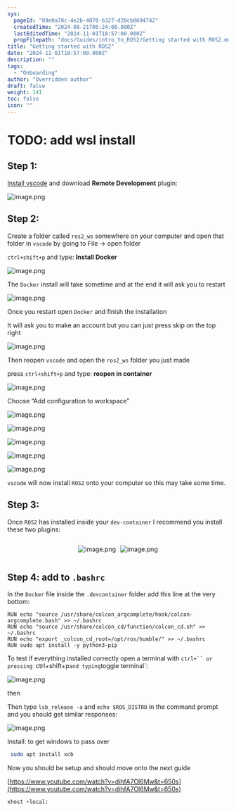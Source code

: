 ```yaml
---
sys:
  pageId: "89e0a78c-4e2b-4070-b327-d28cb0694742"
  createdTime: "2024-08-21T00:24:00.000Z"
  lastEditedTime: "2024-11-01T18:57:00.000Z"
  propFilepath: "docs/Guides/intro_to_ROS2/Getting started with ROS2.md"
title: "Getting started with ROS2"
date: "2024-11-01T18:57:00.000Z"
description: ""
tags:
  - "Onboarding"
author: "Overridden author"
draft: false
weight: 141
toc: false
icon: ""
---
```


# TODO: add wsl install

## Step 1:

[Install vscode](https://code.visualstudio.com/download) and download **Remote Development** plugin:

![image.png](https://prod-files-secure.s3.us-west-2.amazonaws.com/d518164a-d88e-44d1-a4ee-3adb3bd8bce0/efb52993-1881-4a40-b95e-6f020334f022/image.png?X-Amz-Algorithm=AWS4-HMAC-SHA256&X-Amz-Content-Sha256=UNSIGNED-PAYLOAD&X-Amz-Credential=ASIAZI2LB4662GMPLARC%2F20250418%2Fus-west-2%2Fs3%2Faws4_request&X-Amz-Date=20250418T090855Z&X-Amz-Expires=3600&X-Amz-Security-Token=IQoJb3JpZ2luX2VjEOn%2F%2F%2F%2F%2F%2F%2F%2F%2F%2FwEaCXVzLXdlc3QtMiJIMEYCIQCr1dgZS3vXkgpLCH0lEq4xmrCXwXXalLoh2nFFCNjTswIhAObvp6JD9Or2zxL46e1ybSCOJwrfNCg8BeD%2FXJn8XOzYKv8DCHIQABoMNjM3NDIzMTgzODA1Igw2hG5Dx3POrG5%2Bi6Aq3ANB3vFrk5%2Fs4lfrEW%2BsONlMlGbUkAKHYn2PxmdpolpCL8ihCVf%2FTfRFHejwR0fzEZxi5k8sWcOGpJqJmZSMQ6uPj3tSvNZu%2FIw7%2FPLtob6hXL32TE6NagkSqv8A7vxxZksmmFfTj2zHoLKub5jFbGmyejMaSIYETbNUJiKtZqxXJgrWbPohTxm3c2WdCU1g6kVrCzA2mYqsL3l%2FmlA8dO%2BYwgRy5LQUXNRr%2Bwwdb%2BwhCMqYwCITM7fZY8JStRZBZnmPNVLq94bVHnBz72QEKvV%2BJycEl19oemff%2BcwozRvvHoq1TuXKLQjrY%2F9j56x%2BaJ5Vvj3hUW4r8vVDztle1K7eeByP0FJ9AcRKN%2FPAGquk3ZRO9YE7W38lsajDDT1%2FnA03LpVrd%2F1kmDJmMaxmA0HDC4WIx5byWOzqzrkonopQo%2FAUksgn0ebr9DmgtDrvktv%2BpJE9E8g4kMj%2F%2B0rYJp%2B3a9vw6lqaGofC1xWLvZTzquamGVueUNctUhLEWu%2B3q95o6N7fVaosrI2a75mXLtq%2BZ8k2Fs7LZ0ZE%2BrPKNrtZM3MZylKD0wV%2B9z%2FuEMS5AmxEKs0cU%2BS2QaFvRu1vCZEfab2etDCBmMID7hyPlE093sDg7MmchZq7wYp%2BfzDjrIjABjqkARwYq6x52JL5%2Boag79fPm8107xr1kxWOdRSZrJYJ4bOiY8E%2BYMdSpWprogoeUVk6KaehT9Xl1yeacS%2FaLte4YQ%2FwJuALomDm23QkeCSLCpSYnozeIWjnVTOn0Qs0Vv4xJRV0lxoYplKHu02XEayoQEbOv6kPYkCgrVf1SOopZsGRZXRDdg51fGpAq1nGFLAHZAJvFm5fr6W4rfgKgW4SLYV5FYOt&X-Amz-Signature=1250a7641c1e1dc54a471ac7591b4c1e85f3e5448effebb58d7a490e8d7e6817&X-Amz-SignedHeaders=host&x-id=GetObject)

## Step 2:

Create a folder called `ros2_ws` somewhere on your computer and open that folder in `vscode` by going to File → open folder 

`ctrl+shift+p` and type: **Install Docker**

![image.png](https://prod-files-secure.s3.us-west-2.amazonaws.com/d518164a-d88e-44d1-a4ee-3adb3bd8bce0/2269dc0e-1cd5-47ff-bceb-c04ad9b2eab0/image.png?X-Amz-Algorithm=AWS4-HMAC-SHA256&X-Amz-Content-Sha256=UNSIGNED-PAYLOAD&X-Amz-Credential=ASIAZI2LB4662GMPLARC%2F20250418%2Fus-west-2%2Fs3%2Faws4_request&X-Amz-Date=20250418T090855Z&X-Amz-Expires=3600&X-Amz-Security-Token=IQoJb3JpZ2luX2VjEOn%2F%2F%2F%2F%2F%2F%2F%2F%2F%2FwEaCXVzLXdlc3QtMiJIMEYCIQCr1dgZS3vXkgpLCH0lEq4xmrCXwXXalLoh2nFFCNjTswIhAObvp6JD9Or2zxL46e1ybSCOJwrfNCg8BeD%2FXJn8XOzYKv8DCHIQABoMNjM3NDIzMTgzODA1Igw2hG5Dx3POrG5%2Bi6Aq3ANB3vFrk5%2Fs4lfrEW%2BsONlMlGbUkAKHYn2PxmdpolpCL8ihCVf%2FTfRFHejwR0fzEZxi5k8sWcOGpJqJmZSMQ6uPj3tSvNZu%2FIw7%2FPLtob6hXL32TE6NagkSqv8A7vxxZksmmFfTj2zHoLKub5jFbGmyejMaSIYETbNUJiKtZqxXJgrWbPohTxm3c2WdCU1g6kVrCzA2mYqsL3l%2FmlA8dO%2BYwgRy5LQUXNRr%2Bwwdb%2BwhCMqYwCITM7fZY8JStRZBZnmPNVLq94bVHnBz72QEKvV%2BJycEl19oemff%2BcwozRvvHoq1TuXKLQjrY%2F9j56x%2BaJ5Vvj3hUW4r8vVDztle1K7eeByP0FJ9AcRKN%2FPAGquk3ZRO9YE7W38lsajDDT1%2FnA03LpVrd%2F1kmDJmMaxmA0HDC4WIx5byWOzqzrkonopQo%2FAUksgn0ebr9DmgtDrvktv%2BpJE9E8g4kMj%2F%2B0rYJp%2B3a9vw6lqaGofC1xWLvZTzquamGVueUNctUhLEWu%2B3q95o6N7fVaosrI2a75mXLtq%2BZ8k2Fs7LZ0ZE%2BrPKNrtZM3MZylKD0wV%2B9z%2FuEMS5AmxEKs0cU%2BS2QaFvRu1vCZEfab2etDCBmMID7hyPlE093sDg7MmchZq7wYp%2BfzDjrIjABjqkARwYq6x52JL5%2Boag79fPm8107xr1kxWOdRSZrJYJ4bOiY8E%2BYMdSpWprogoeUVk6KaehT9Xl1yeacS%2FaLte4YQ%2FwJuALomDm23QkeCSLCpSYnozeIWjnVTOn0Qs0Vv4xJRV0lxoYplKHu02XEayoQEbOv6kPYkCgrVf1SOopZsGRZXRDdg51fGpAq1nGFLAHZAJvFm5fr6W4rfgKgW4SLYV5FYOt&X-Amz-Signature=c5ddad29d79efe7fec2b8eb5fa16abb1d8876f2243321c42d23ee620ceab2aa0&X-Amz-SignedHeaders=host&x-id=GetObject)

The `Docker` install will take sometime and at the end it will ask you to restart

![image.png](https://prod-files-secure.s3.us-west-2.amazonaws.com/d518164a-d88e-44d1-a4ee-3adb3bd8bce0/ed233f78-be33-4b1f-b89c-9c346c0e961e/image.png?X-Amz-Algorithm=AWS4-HMAC-SHA256&X-Amz-Content-Sha256=UNSIGNED-PAYLOAD&X-Amz-Credential=ASIAZI2LB4662GMPLARC%2F20250418%2Fus-west-2%2Fs3%2Faws4_request&X-Amz-Date=20250418T090855Z&X-Amz-Expires=3600&X-Amz-Security-Token=IQoJb3JpZ2luX2VjEOn%2F%2F%2F%2F%2F%2F%2F%2F%2F%2FwEaCXVzLXdlc3QtMiJIMEYCIQCr1dgZS3vXkgpLCH0lEq4xmrCXwXXalLoh2nFFCNjTswIhAObvp6JD9Or2zxL46e1ybSCOJwrfNCg8BeD%2FXJn8XOzYKv8DCHIQABoMNjM3NDIzMTgzODA1Igw2hG5Dx3POrG5%2Bi6Aq3ANB3vFrk5%2Fs4lfrEW%2BsONlMlGbUkAKHYn2PxmdpolpCL8ihCVf%2FTfRFHejwR0fzEZxi5k8sWcOGpJqJmZSMQ6uPj3tSvNZu%2FIw7%2FPLtob6hXL32TE6NagkSqv8A7vxxZksmmFfTj2zHoLKub5jFbGmyejMaSIYETbNUJiKtZqxXJgrWbPohTxm3c2WdCU1g6kVrCzA2mYqsL3l%2FmlA8dO%2BYwgRy5LQUXNRr%2Bwwdb%2BwhCMqYwCITM7fZY8JStRZBZnmPNVLq94bVHnBz72QEKvV%2BJycEl19oemff%2BcwozRvvHoq1TuXKLQjrY%2F9j56x%2BaJ5Vvj3hUW4r8vVDztle1K7eeByP0FJ9AcRKN%2FPAGquk3ZRO9YE7W38lsajDDT1%2FnA03LpVrd%2F1kmDJmMaxmA0HDC4WIx5byWOzqzrkonopQo%2FAUksgn0ebr9DmgtDrvktv%2BpJE9E8g4kMj%2F%2B0rYJp%2B3a9vw6lqaGofC1xWLvZTzquamGVueUNctUhLEWu%2B3q95o6N7fVaosrI2a75mXLtq%2BZ8k2Fs7LZ0ZE%2BrPKNrtZM3MZylKD0wV%2B9z%2FuEMS5AmxEKs0cU%2BS2QaFvRu1vCZEfab2etDCBmMID7hyPlE093sDg7MmchZq7wYp%2BfzDjrIjABjqkARwYq6x52JL5%2Boag79fPm8107xr1kxWOdRSZrJYJ4bOiY8E%2BYMdSpWprogoeUVk6KaehT9Xl1yeacS%2FaLte4YQ%2FwJuALomDm23QkeCSLCpSYnozeIWjnVTOn0Qs0Vv4xJRV0lxoYplKHu02XEayoQEbOv6kPYkCgrVf1SOopZsGRZXRDdg51fGpAq1nGFLAHZAJvFm5fr6W4rfgKgW4SLYV5FYOt&X-Amz-Signature=0dd34505d4012926c9bf9e8fe14136af26f8f85a353cddbbd2a7a266486f357b&X-Amz-SignedHeaders=host&x-id=GetObject)

Once you restart open `Docker` and finish the installation

It will ask you to make an account but you can just press skip on the top right

![image.png](https://prod-files-secure.s3.us-west-2.amazonaws.com/d518164a-d88e-44d1-a4ee-3adb3bd8bce0/21010ad9-1659-4fd9-9f59-9932a09b2a3d/image.png?X-Amz-Algorithm=AWS4-HMAC-SHA256&X-Amz-Content-Sha256=UNSIGNED-PAYLOAD&X-Amz-Credential=ASIAZI2LB4662GMPLARC%2F20250418%2Fus-west-2%2Fs3%2Faws4_request&X-Amz-Date=20250418T090855Z&X-Amz-Expires=3600&X-Amz-Security-Token=IQoJb3JpZ2luX2VjEOn%2F%2F%2F%2F%2F%2F%2F%2F%2F%2FwEaCXVzLXdlc3QtMiJIMEYCIQCr1dgZS3vXkgpLCH0lEq4xmrCXwXXalLoh2nFFCNjTswIhAObvp6JD9Or2zxL46e1ybSCOJwrfNCg8BeD%2FXJn8XOzYKv8DCHIQABoMNjM3NDIzMTgzODA1Igw2hG5Dx3POrG5%2Bi6Aq3ANB3vFrk5%2Fs4lfrEW%2BsONlMlGbUkAKHYn2PxmdpolpCL8ihCVf%2FTfRFHejwR0fzEZxi5k8sWcOGpJqJmZSMQ6uPj3tSvNZu%2FIw7%2FPLtob6hXL32TE6NagkSqv8A7vxxZksmmFfTj2zHoLKub5jFbGmyejMaSIYETbNUJiKtZqxXJgrWbPohTxm3c2WdCU1g6kVrCzA2mYqsL3l%2FmlA8dO%2BYwgRy5LQUXNRr%2Bwwdb%2BwhCMqYwCITM7fZY8JStRZBZnmPNVLq94bVHnBz72QEKvV%2BJycEl19oemff%2BcwozRvvHoq1TuXKLQjrY%2F9j56x%2BaJ5Vvj3hUW4r8vVDztle1K7eeByP0FJ9AcRKN%2FPAGquk3ZRO9YE7W38lsajDDT1%2FnA03LpVrd%2F1kmDJmMaxmA0HDC4WIx5byWOzqzrkonopQo%2FAUksgn0ebr9DmgtDrvktv%2BpJE9E8g4kMj%2F%2B0rYJp%2B3a9vw6lqaGofC1xWLvZTzquamGVueUNctUhLEWu%2B3q95o6N7fVaosrI2a75mXLtq%2BZ8k2Fs7LZ0ZE%2BrPKNrtZM3MZylKD0wV%2B9z%2FuEMS5AmxEKs0cU%2BS2QaFvRu1vCZEfab2etDCBmMID7hyPlE093sDg7MmchZq7wYp%2BfzDjrIjABjqkARwYq6x52JL5%2Boag79fPm8107xr1kxWOdRSZrJYJ4bOiY8E%2BYMdSpWprogoeUVk6KaehT9Xl1yeacS%2FaLte4YQ%2FwJuALomDm23QkeCSLCpSYnozeIWjnVTOn0Qs0Vv4xJRV0lxoYplKHu02XEayoQEbOv6kPYkCgrVf1SOopZsGRZXRDdg51fGpAq1nGFLAHZAJvFm5fr6W4rfgKgW4SLYV5FYOt&X-Amz-Signature=c13b1699d0e647c1d8ebb6a7999f61959fe5bc7c2c91cc87e4232cf47946cf2f&X-Amz-SignedHeaders=host&x-id=GetObject)

Then reopen `vscode` and open the `ros2_ws` folder you just made

press `ctrl+shift+p` and type: **reopen in container**

![image.png](https://prod-files-secure.s3.us-west-2.amazonaws.com/d518164a-d88e-44d1-a4ee-3adb3bd8bce0/4e93b8c2-41ad-488c-8095-c74205196118/image.png?X-Amz-Algorithm=AWS4-HMAC-SHA256&X-Amz-Content-Sha256=UNSIGNED-PAYLOAD&X-Amz-Credential=ASIAZI2LB4662GMPLARC%2F20250418%2Fus-west-2%2Fs3%2Faws4_request&X-Amz-Date=20250418T090855Z&X-Amz-Expires=3600&X-Amz-Security-Token=IQoJb3JpZ2luX2VjEOn%2F%2F%2F%2F%2F%2F%2F%2F%2F%2FwEaCXVzLXdlc3QtMiJIMEYCIQCr1dgZS3vXkgpLCH0lEq4xmrCXwXXalLoh2nFFCNjTswIhAObvp6JD9Or2zxL46e1ybSCOJwrfNCg8BeD%2FXJn8XOzYKv8DCHIQABoMNjM3NDIzMTgzODA1Igw2hG5Dx3POrG5%2Bi6Aq3ANB3vFrk5%2Fs4lfrEW%2BsONlMlGbUkAKHYn2PxmdpolpCL8ihCVf%2FTfRFHejwR0fzEZxi5k8sWcOGpJqJmZSMQ6uPj3tSvNZu%2FIw7%2FPLtob6hXL32TE6NagkSqv8A7vxxZksmmFfTj2zHoLKub5jFbGmyejMaSIYETbNUJiKtZqxXJgrWbPohTxm3c2WdCU1g6kVrCzA2mYqsL3l%2FmlA8dO%2BYwgRy5LQUXNRr%2Bwwdb%2BwhCMqYwCITM7fZY8JStRZBZnmPNVLq94bVHnBz72QEKvV%2BJycEl19oemff%2BcwozRvvHoq1TuXKLQjrY%2F9j56x%2BaJ5Vvj3hUW4r8vVDztle1K7eeByP0FJ9AcRKN%2FPAGquk3ZRO9YE7W38lsajDDT1%2FnA03LpVrd%2F1kmDJmMaxmA0HDC4WIx5byWOzqzrkonopQo%2FAUksgn0ebr9DmgtDrvktv%2BpJE9E8g4kMj%2F%2B0rYJp%2B3a9vw6lqaGofC1xWLvZTzquamGVueUNctUhLEWu%2B3q95o6N7fVaosrI2a75mXLtq%2BZ8k2Fs7LZ0ZE%2BrPKNrtZM3MZylKD0wV%2B9z%2FuEMS5AmxEKs0cU%2BS2QaFvRu1vCZEfab2etDCBmMID7hyPlE093sDg7MmchZq7wYp%2BfzDjrIjABjqkARwYq6x52JL5%2Boag79fPm8107xr1kxWOdRSZrJYJ4bOiY8E%2BYMdSpWprogoeUVk6KaehT9Xl1yeacS%2FaLte4YQ%2FwJuALomDm23QkeCSLCpSYnozeIWjnVTOn0Qs0Vv4xJRV0lxoYplKHu02XEayoQEbOv6kPYkCgrVf1SOopZsGRZXRDdg51fGpAq1nGFLAHZAJvFm5fr6W4rfgKgW4SLYV5FYOt&X-Amz-Signature=bcdf60b2dd2891b45938bd2cf15501bc58e2384720a056155880ed005964b43d&X-Amz-SignedHeaders=host&x-id=GetObject)

Choose “Add configuration to workspace”

![image.png](https://prod-files-secure.s3.us-west-2.amazonaws.com/d518164a-d88e-44d1-a4ee-3adb3bd8bce0/9560b282-5060-4989-ba37-97e7b2c22476/image.png?X-Amz-Algorithm=AWS4-HMAC-SHA256&X-Amz-Content-Sha256=UNSIGNED-PAYLOAD&X-Amz-Credential=ASIAZI2LB4662GMPLARC%2F20250418%2Fus-west-2%2Fs3%2Faws4_request&X-Amz-Date=20250418T090855Z&X-Amz-Expires=3600&X-Amz-Security-Token=IQoJb3JpZ2luX2VjEOn%2F%2F%2F%2F%2F%2F%2F%2F%2F%2FwEaCXVzLXdlc3QtMiJIMEYCIQCr1dgZS3vXkgpLCH0lEq4xmrCXwXXalLoh2nFFCNjTswIhAObvp6JD9Or2zxL46e1ybSCOJwrfNCg8BeD%2FXJn8XOzYKv8DCHIQABoMNjM3NDIzMTgzODA1Igw2hG5Dx3POrG5%2Bi6Aq3ANB3vFrk5%2Fs4lfrEW%2BsONlMlGbUkAKHYn2PxmdpolpCL8ihCVf%2FTfRFHejwR0fzEZxi5k8sWcOGpJqJmZSMQ6uPj3tSvNZu%2FIw7%2FPLtob6hXL32TE6NagkSqv8A7vxxZksmmFfTj2zHoLKub5jFbGmyejMaSIYETbNUJiKtZqxXJgrWbPohTxm3c2WdCU1g6kVrCzA2mYqsL3l%2FmlA8dO%2BYwgRy5LQUXNRr%2Bwwdb%2BwhCMqYwCITM7fZY8JStRZBZnmPNVLq94bVHnBz72QEKvV%2BJycEl19oemff%2BcwozRvvHoq1TuXKLQjrY%2F9j56x%2BaJ5Vvj3hUW4r8vVDztle1K7eeByP0FJ9AcRKN%2FPAGquk3ZRO9YE7W38lsajDDT1%2FnA03LpVrd%2F1kmDJmMaxmA0HDC4WIx5byWOzqzrkonopQo%2FAUksgn0ebr9DmgtDrvktv%2BpJE9E8g4kMj%2F%2B0rYJp%2B3a9vw6lqaGofC1xWLvZTzquamGVueUNctUhLEWu%2B3q95o6N7fVaosrI2a75mXLtq%2BZ8k2Fs7LZ0ZE%2BrPKNrtZM3MZylKD0wV%2B9z%2FuEMS5AmxEKs0cU%2BS2QaFvRu1vCZEfab2etDCBmMID7hyPlE093sDg7MmchZq7wYp%2BfzDjrIjABjqkARwYq6x52JL5%2Boag79fPm8107xr1kxWOdRSZrJYJ4bOiY8E%2BYMdSpWprogoeUVk6KaehT9Xl1yeacS%2FaLte4YQ%2FwJuALomDm23QkeCSLCpSYnozeIWjnVTOn0Qs0Vv4xJRV0lxoYplKHu02XEayoQEbOv6kPYkCgrVf1SOopZsGRZXRDdg51fGpAq1nGFLAHZAJvFm5fr6W4rfgKgW4SLYV5FYOt&X-Amz-Signature=9e093ee3ad703c6a81ba27f12be999c695e01186fd130ed3c649cc2755937da9&X-Amz-SignedHeaders=host&x-id=GetObject)

![image.png](https://prod-files-secure.s3.us-west-2.amazonaws.com/d518164a-d88e-44d1-a4ee-3adb3bd8bce0/2ee63f81-886b-48e8-a553-dc6e5eac99e4/image.png?X-Amz-Algorithm=AWS4-HMAC-SHA256&X-Amz-Content-Sha256=UNSIGNED-PAYLOAD&X-Amz-Credential=ASIAZI2LB4662GMPLARC%2F20250418%2Fus-west-2%2Fs3%2Faws4_request&X-Amz-Date=20250418T090855Z&X-Amz-Expires=3600&X-Amz-Security-Token=IQoJb3JpZ2luX2VjEOn%2F%2F%2F%2F%2F%2F%2F%2F%2F%2FwEaCXVzLXdlc3QtMiJIMEYCIQCr1dgZS3vXkgpLCH0lEq4xmrCXwXXalLoh2nFFCNjTswIhAObvp6JD9Or2zxL46e1ybSCOJwrfNCg8BeD%2FXJn8XOzYKv8DCHIQABoMNjM3NDIzMTgzODA1Igw2hG5Dx3POrG5%2Bi6Aq3ANB3vFrk5%2Fs4lfrEW%2BsONlMlGbUkAKHYn2PxmdpolpCL8ihCVf%2FTfRFHejwR0fzEZxi5k8sWcOGpJqJmZSMQ6uPj3tSvNZu%2FIw7%2FPLtob6hXL32TE6NagkSqv8A7vxxZksmmFfTj2zHoLKub5jFbGmyejMaSIYETbNUJiKtZqxXJgrWbPohTxm3c2WdCU1g6kVrCzA2mYqsL3l%2FmlA8dO%2BYwgRy5LQUXNRr%2Bwwdb%2BwhCMqYwCITM7fZY8JStRZBZnmPNVLq94bVHnBz72QEKvV%2BJycEl19oemff%2BcwozRvvHoq1TuXKLQjrY%2F9j56x%2BaJ5Vvj3hUW4r8vVDztle1K7eeByP0FJ9AcRKN%2FPAGquk3ZRO9YE7W38lsajDDT1%2FnA03LpVrd%2F1kmDJmMaxmA0HDC4WIx5byWOzqzrkonopQo%2FAUksgn0ebr9DmgtDrvktv%2BpJE9E8g4kMj%2F%2B0rYJp%2B3a9vw6lqaGofC1xWLvZTzquamGVueUNctUhLEWu%2B3q95o6N7fVaosrI2a75mXLtq%2BZ8k2Fs7LZ0ZE%2BrPKNrtZM3MZylKD0wV%2B9z%2FuEMS5AmxEKs0cU%2BS2QaFvRu1vCZEfab2etDCBmMID7hyPlE093sDg7MmchZq7wYp%2BfzDjrIjABjqkARwYq6x52JL5%2Boag79fPm8107xr1kxWOdRSZrJYJ4bOiY8E%2BYMdSpWprogoeUVk6KaehT9Xl1yeacS%2FaLte4YQ%2FwJuALomDm23QkeCSLCpSYnozeIWjnVTOn0Qs0Vv4xJRV0lxoYplKHu02XEayoQEbOv6kPYkCgrVf1SOopZsGRZXRDdg51fGpAq1nGFLAHZAJvFm5fr6W4rfgKgW4SLYV5FYOt&X-Amz-Signature=82ae481ef528e0d21c7aeb9feb215f262415f06112c0cae6a3c19b6132010c7d&X-Amz-SignedHeaders=host&x-id=GetObject)

![image.png](https://prod-files-secure.s3.us-west-2.amazonaws.com/d518164a-d88e-44d1-a4ee-3adb3bd8bce0/ae1580b2-b048-407e-aed9-b584224a7a04/image.png?X-Amz-Algorithm=AWS4-HMAC-SHA256&X-Amz-Content-Sha256=UNSIGNED-PAYLOAD&X-Amz-Credential=ASIAZI2LB4662GMPLARC%2F20250418%2Fus-west-2%2Fs3%2Faws4_request&X-Amz-Date=20250418T090855Z&X-Amz-Expires=3600&X-Amz-Security-Token=IQoJb3JpZ2luX2VjEOn%2F%2F%2F%2F%2F%2F%2F%2F%2F%2FwEaCXVzLXdlc3QtMiJIMEYCIQCr1dgZS3vXkgpLCH0lEq4xmrCXwXXalLoh2nFFCNjTswIhAObvp6JD9Or2zxL46e1ybSCOJwrfNCg8BeD%2FXJn8XOzYKv8DCHIQABoMNjM3NDIzMTgzODA1Igw2hG5Dx3POrG5%2Bi6Aq3ANB3vFrk5%2Fs4lfrEW%2BsONlMlGbUkAKHYn2PxmdpolpCL8ihCVf%2FTfRFHejwR0fzEZxi5k8sWcOGpJqJmZSMQ6uPj3tSvNZu%2FIw7%2FPLtob6hXL32TE6NagkSqv8A7vxxZksmmFfTj2zHoLKub5jFbGmyejMaSIYETbNUJiKtZqxXJgrWbPohTxm3c2WdCU1g6kVrCzA2mYqsL3l%2FmlA8dO%2BYwgRy5LQUXNRr%2Bwwdb%2BwhCMqYwCITM7fZY8JStRZBZnmPNVLq94bVHnBz72QEKvV%2BJycEl19oemff%2BcwozRvvHoq1TuXKLQjrY%2F9j56x%2BaJ5Vvj3hUW4r8vVDztle1K7eeByP0FJ9AcRKN%2FPAGquk3ZRO9YE7W38lsajDDT1%2FnA03LpVrd%2F1kmDJmMaxmA0HDC4WIx5byWOzqzrkonopQo%2FAUksgn0ebr9DmgtDrvktv%2BpJE9E8g4kMj%2F%2B0rYJp%2B3a9vw6lqaGofC1xWLvZTzquamGVueUNctUhLEWu%2B3q95o6N7fVaosrI2a75mXLtq%2BZ8k2Fs7LZ0ZE%2BrPKNrtZM3MZylKD0wV%2B9z%2FuEMS5AmxEKs0cU%2BS2QaFvRu1vCZEfab2etDCBmMID7hyPlE093sDg7MmchZq7wYp%2BfzDjrIjABjqkARwYq6x52JL5%2Boag79fPm8107xr1kxWOdRSZrJYJ4bOiY8E%2BYMdSpWprogoeUVk6KaehT9Xl1yeacS%2FaLte4YQ%2FwJuALomDm23QkeCSLCpSYnozeIWjnVTOn0Qs0Vv4xJRV0lxoYplKHu02XEayoQEbOv6kPYkCgrVf1SOopZsGRZXRDdg51fGpAq1nGFLAHZAJvFm5fr6W4rfgKgW4SLYV5FYOt&X-Amz-Signature=32eac664fdf7c15ccf2dea0a7faedf3e0824eeb1dcf80c2a4f17422fe2fbef88&X-Amz-SignedHeaders=host&x-id=GetObject)

![image.png](https://prod-files-secure.s3.us-west-2.amazonaws.com/d518164a-d88e-44d1-a4ee-3adb3bd8bce0/53255b28-f75e-430f-b9e3-c0ac8577e42b/image.png?X-Amz-Algorithm=AWS4-HMAC-SHA256&X-Amz-Content-Sha256=UNSIGNED-PAYLOAD&X-Amz-Credential=ASIAZI2LB4662GMPLARC%2F20250418%2Fus-west-2%2Fs3%2Faws4_request&X-Amz-Date=20250418T090855Z&X-Amz-Expires=3600&X-Amz-Security-Token=IQoJb3JpZ2luX2VjEOn%2F%2F%2F%2F%2F%2F%2F%2F%2F%2FwEaCXVzLXdlc3QtMiJIMEYCIQCr1dgZS3vXkgpLCH0lEq4xmrCXwXXalLoh2nFFCNjTswIhAObvp6JD9Or2zxL46e1ybSCOJwrfNCg8BeD%2FXJn8XOzYKv8DCHIQABoMNjM3NDIzMTgzODA1Igw2hG5Dx3POrG5%2Bi6Aq3ANB3vFrk5%2Fs4lfrEW%2BsONlMlGbUkAKHYn2PxmdpolpCL8ihCVf%2FTfRFHejwR0fzEZxi5k8sWcOGpJqJmZSMQ6uPj3tSvNZu%2FIw7%2FPLtob6hXL32TE6NagkSqv8A7vxxZksmmFfTj2zHoLKub5jFbGmyejMaSIYETbNUJiKtZqxXJgrWbPohTxm3c2WdCU1g6kVrCzA2mYqsL3l%2FmlA8dO%2BYwgRy5LQUXNRr%2Bwwdb%2BwhCMqYwCITM7fZY8JStRZBZnmPNVLq94bVHnBz72QEKvV%2BJycEl19oemff%2BcwozRvvHoq1TuXKLQjrY%2F9j56x%2BaJ5Vvj3hUW4r8vVDztle1K7eeByP0FJ9AcRKN%2FPAGquk3ZRO9YE7W38lsajDDT1%2FnA03LpVrd%2F1kmDJmMaxmA0HDC4WIx5byWOzqzrkonopQo%2FAUksgn0ebr9DmgtDrvktv%2BpJE9E8g4kMj%2F%2B0rYJp%2B3a9vw6lqaGofC1xWLvZTzquamGVueUNctUhLEWu%2B3q95o6N7fVaosrI2a75mXLtq%2BZ8k2Fs7LZ0ZE%2BrPKNrtZM3MZylKD0wV%2B9z%2FuEMS5AmxEKs0cU%2BS2QaFvRu1vCZEfab2etDCBmMID7hyPlE093sDg7MmchZq7wYp%2BfzDjrIjABjqkARwYq6x52JL5%2Boag79fPm8107xr1kxWOdRSZrJYJ4bOiY8E%2BYMdSpWprogoeUVk6KaehT9Xl1yeacS%2FaLte4YQ%2FwJuALomDm23QkeCSLCpSYnozeIWjnVTOn0Qs0Vv4xJRV0lxoYplKHu02XEayoQEbOv6kPYkCgrVf1SOopZsGRZXRDdg51fGpAq1nGFLAHZAJvFm5fr6W4rfgKgW4SLYV5FYOt&X-Amz-Signature=51f746279bd9b06b4fb96a999fe369b0b8672a4dd9198c74d8b6a05842cf02c3&X-Amz-SignedHeaders=host&x-id=GetObject)

![image.png](https://prod-files-secure.s3.us-west-2.amazonaws.com/d518164a-d88e-44d1-a4ee-3adb3bd8bce0/7c562767-5af9-4ffb-97d1-327bcdf4ee00/image.png?X-Amz-Algorithm=AWS4-HMAC-SHA256&X-Amz-Content-Sha256=UNSIGNED-PAYLOAD&X-Amz-Credential=ASIAZI2LB4662GMPLARC%2F20250418%2Fus-west-2%2Fs3%2Faws4_request&X-Amz-Date=20250418T090855Z&X-Amz-Expires=3600&X-Amz-Security-Token=IQoJb3JpZ2luX2VjEOn%2F%2F%2F%2F%2F%2F%2F%2F%2F%2FwEaCXVzLXdlc3QtMiJIMEYCIQCr1dgZS3vXkgpLCH0lEq4xmrCXwXXalLoh2nFFCNjTswIhAObvp6JD9Or2zxL46e1ybSCOJwrfNCg8BeD%2FXJn8XOzYKv8DCHIQABoMNjM3NDIzMTgzODA1Igw2hG5Dx3POrG5%2Bi6Aq3ANB3vFrk5%2Fs4lfrEW%2BsONlMlGbUkAKHYn2PxmdpolpCL8ihCVf%2FTfRFHejwR0fzEZxi5k8sWcOGpJqJmZSMQ6uPj3tSvNZu%2FIw7%2FPLtob6hXL32TE6NagkSqv8A7vxxZksmmFfTj2zHoLKub5jFbGmyejMaSIYETbNUJiKtZqxXJgrWbPohTxm3c2WdCU1g6kVrCzA2mYqsL3l%2FmlA8dO%2BYwgRy5LQUXNRr%2Bwwdb%2BwhCMqYwCITM7fZY8JStRZBZnmPNVLq94bVHnBz72QEKvV%2BJycEl19oemff%2BcwozRvvHoq1TuXKLQjrY%2F9j56x%2BaJ5Vvj3hUW4r8vVDztle1K7eeByP0FJ9AcRKN%2FPAGquk3ZRO9YE7W38lsajDDT1%2FnA03LpVrd%2F1kmDJmMaxmA0HDC4WIx5byWOzqzrkonopQo%2FAUksgn0ebr9DmgtDrvktv%2BpJE9E8g4kMj%2F%2B0rYJp%2B3a9vw6lqaGofC1xWLvZTzquamGVueUNctUhLEWu%2B3q95o6N7fVaosrI2a75mXLtq%2BZ8k2Fs7LZ0ZE%2BrPKNrtZM3MZylKD0wV%2B9z%2FuEMS5AmxEKs0cU%2BS2QaFvRu1vCZEfab2etDCBmMID7hyPlE093sDg7MmchZq7wYp%2BfzDjrIjABjqkARwYq6x52JL5%2Boag79fPm8107xr1kxWOdRSZrJYJ4bOiY8E%2BYMdSpWprogoeUVk6KaehT9Xl1yeacS%2FaLte4YQ%2FwJuALomDm23QkeCSLCpSYnozeIWjnVTOn0Qs0Vv4xJRV0lxoYplKHu02XEayoQEbOv6kPYkCgrVf1SOopZsGRZXRDdg51fGpAq1nGFLAHZAJvFm5fr6W4rfgKgW4SLYV5FYOt&X-Amz-Signature=45ef87ec125db1010e6f80ba100e15aed607cc96b26eb8d707c1b8e9778c5111&X-Amz-SignedHeaders=host&x-id=GetObject)

`vscode` will now install `ROS2` onto your computer so this may take some time.

## Step 3:

Once `ROS2` has installed inside your `dev-container` I recommend you install these two plugins:

<div style="display: flex;flex-direction: row; column-gap:10px; max-width: 630px;justify-content: center;">
<div>

![image.png](https://prod-files-secure.s3.us-west-2.amazonaws.com/d518164a-d88e-44d1-a4ee-3adb3bd8bce0/3fc3d550-5a54-4ba1-ba6b-faa01cdb7369/image.png?X-Amz-Algorithm=AWS4-HMAC-SHA256&X-Amz-Content-Sha256=UNSIGNED-PAYLOAD&X-Amz-Credential=ASIAZI2LB466XHOLKFHF%2F20250418%2Fus-west-2%2Fs3%2Faws4_request&X-Amz-Date=20250418T090858Z&X-Amz-Expires=3600&X-Amz-Security-Token=IQoJb3JpZ2luX2VjEOj%2F%2F%2F%2F%2F%2F%2F%2F%2F%2FwEaCXVzLXdlc3QtMiJHMEUCICgGM%2F6Poum4YZ%2Bjlg%2FKvjQybig3MIG231SW7QEQiZJQAiEAvL1nI8rNp%2FVrI5FDKIu6ujU2SGCPYQMKqnEAP11XcQIq%2FwMIcRAAGgw2Mzc0MjMxODM4MDUiDPXmBdXr6OowThbtTCrcA7bNTh%2BtrcZxsPsQhNZsq%2ByHHpBig%2Fsu2za4WKmHnoDmzPEyfW8iea0tpec8zgo4o9aO4mECLl2hyHE5lN5XQFJJnt2QmL2zUazPeQu3eeMYPcg43syuQI2yaydkmeeb277gJ3q0UJpgGCfe1v7BGXZEXctFZ03DkxOt%2FRZgFyBtD9FrkoRTy49amkMHqiYmBpFxjSjPFNgfuTNsfZ2EF9UGqASha6VOm7%2FgvxREuiCyWHefcEY25al6uv5Zan%2BlN41FMdcEx7ofZTZqykv2YteuEV%2FUsiL20UoBTXR2DuEw%2FZdoKZ1SN30wKzNoZhtaw5sq8k3n1zlfUs09Ut9rvs8ndTkzw%2FHWFQMV3Y7hXl1XkGlqwP9Z8UiPgESq80DjcoCaX0X%2F8Vct7Ea0LbIELgNzbOKym5RHU%2BaVj69zBeasBueQ7aTLPhlghXfdUwqjoGdxuwM9aoW3xMbqR2tgdZKO5mtdZWa5QgVH8JSHhHNJL8qvH7Si%2F6DY5X1JP6j122%2BnGsagh4R3OevS6QxzQBXleECATqN2v3hWwujRijzEFtVUAp8S%2Ffl%2FOnkl6pXo4nyDB%2FBqmrBbyFURxXuFz%2BaskTC%2BDspi1K2InP%2FajszUBM6fT62YPygW%2FNnOMMqRiMAGOqUBaZSReVEl21%2F9EvmLe2Q4Ih%2FQxc62FZHN6g2nQXTdCJDIM4TZyHV%2Bv1SQjXYIlk5wmlK6SNfgiFNkY%2F7h5uvSI9HqsJK1ku7bfObOzklDHboMYs0FmguSbFuznW5eZz8eCaL1j68FD1hukqAZSLxVh1hdtDUyDH9fcT7YWfCCo1l2aS9tFvUmpvA11ZJFXt5slY6f1ugLcLYEY2P8LOVp2lv9VgDP&X-Amz-Signature=587ae082583e834e4b5a264d39e0d534c061627766916f9e815506428a4d9d3b&X-Amz-SignedHeaders=host&x-id=GetObject)

</div>
<div>

![image.png](https://prod-files-secure.s3.us-west-2.amazonaws.com/d518164a-d88e-44d1-a4ee-3adb3bd8bce0/d994cc66-13c2-4093-a5a3-f84cf4601a82/image.png?X-Amz-Algorithm=AWS4-HMAC-SHA256&X-Amz-Content-Sha256=UNSIGNED-PAYLOAD&X-Amz-Credential=ASIAZI2LB466ZAW2YDFT%2F20250418%2Fus-west-2%2Fs3%2Faws4_request&X-Amz-Date=20250418T090858Z&X-Amz-Expires=3600&X-Amz-Security-Token=IQoJb3JpZ2luX2VjEOj%2F%2F%2F%2F%2F%2F%2F%2F%2F%2FwEaCXVzLXdlc3QtMiJHMEUCIQCQIwEvHlJIb3PxUtS5d3Ho94iGjyI2hckcTo2ML%2FFp6wIgaziDskBYauHv4RhwehdXCLYWfThRnninVMHuoh79OCQq%2FwMIcRAAGgw2Mzc0MjMxODM4MDUiDBsZXqvXkRRDEwDUvSrcA76beBQBp1z8Q6GI1NPFDppvAmNH6ewIS35X6xJFxtqvRGSrrhSk%2Bd3536G5jcAPyHVswn5nkiryGtIbf44H2%2FD%2FDOy2gcWAEJMndAiSWTeMVQdZdtTG28WaH9reScl9ZNfSHDdkfEOD%2BlZ46tubSU0WN9sEYvEtlc3bnm0I8IEoo1vOlMwis75LfstnKTpg%2FLSNgsWu1ETTmV1qPb5BAZk2gxwVmElqFbEZUHM6Qnom8YkolO%2F43mQaNS54SHoAiTTfB%2FAj2QK%2FUYxFZ3pKXgqTAhTUckkYl5QnIX6WE94WUsoDYUdCETLc2L%2BcdfQZVl9CJL0RTHXleUf%2BhzcM1DxlZU800WMQYISSQ70%2BUUq9%2B1IFSp4467BpOnQI1StkZjxd1kNc0jWVeNq3q1dNrTmAjJrQ5dPZLr4F7BokmwmrUW1jNtDqGWZ%2BZJrX5kSdfGZmEdt764ulR7tE0qLPQh7Ah45DZE7rffSrysB2iJMN0nvKURYWxq2zySjhdAP6Qo8Q9POXuLiRVJYDM24YS%2Bf3lI71v1TVPa9N%2BMdYyb9WEdSGlFoWQ%2BOy9PHlHdd0NFupy%2Boh1X%2BXhWQ%2BbZfvY%2Bg7XzUH1%2BYJsKOBCzEmHXh04XaYGN151bEFrA41MLeRiMAGOqUBn7Ju8xvDM%2B98e%2FifwU9p1MNOFD7WIGckPbvqV6pMRa7pgMt6fXGS9NsTtmEPu5bKa2W03eQyre93Y5G3wTBgAicrTPh5sW9d%2Fs%2B3PivluY3xGRtyk6X36XPUGx2p6fF%2B%2FC3alrC2nQxLtf9UTCe9Ef0D%2BLHJNTaluz0fX8%2FKeIQSU7WmHCUijbLo9EwblD7z1QI%2FjTmCDfzAEJwHwni9W2ZI5v5%2F&X-Amz-Signature=35f506a6f3361bab1c412a450b15a88f49fad95b54ab921b45039a4d8bb531fd&X-Amz-SignedHeaders=host&x-id=GetObject)

</div>
</div>

## Step 4: add to `.bashrc`

In the `Docker` file inside the `.devcontainer` folder add this line at the very bottom: 

```docker
RUN echo "source /usr/share/colcon_argcomplete/hook/colcon-argcomplete.bash" >> ~/.bashrc
RUN echo "source /usr/share/colcon_cd/function/colcon_cd.sh" >> ~/.bashrc
RUN echo "export _colcon_cd_root=/opt/ros/humble/" >> ~/.bashrc
RUN sudo apt install -y python3-pip 
```

To test if everything installed correctly open a terminal with `ctrl+`` or pressing `ctrl+shift+p` and typing `toggle terminal`:

![image.png](https://prod-files-secure.s3.us-west-2.amazonaws.com/d518164a-d88e-44d1-a4ee-3adb3bd8bce0/6a4943d8-b04e-4c02-9a58-775f3384d1a5/image.png?X-Amz-Algorithm=AWS4-HMAC-SHA256&X-Amz-Content-Sha256=UNSIGNED-PAYLOAD&X-Amz-Credential=ASIAZI2LB4662GMPLARC%2F20250418%2Fus-west-2%2Fs3%2Faws4_request&X-Amz-Date=20250418T090855Z&X-Amz-Expires=3600&X-Amz-Security-Token=IQoJb3JpZ2luX2VjEOn%2F%2F%2F%2F%2F%2F%2F%2F%2F%2FwEaCXVzLXdlc3QtMiJIMEYCIQCr1dgZS3vXkgpLCH0lEq4xmrCXwXXalLoh2nFFCNjTswIhAObvp6JD9Or2zxL46e1ybSCOJwrfNCg8BeD%2FXJn8XOzYKv8DCHIQABoMNjM3NDIzMTgzODA1Igw2hG5Dx3POrG5%2Bi6Aq3ANB3vFrk5%2Fs4lfrEW%2BsONlMlGbUkAKHYn2PxmdpolpCL8ihCVf%2FTfRFHejwR0fzEZxi5k8sWcOGpJqJmZSMQ6uPj3tSvNZu%2FIw7%2FPLtob6hXL32TE6NagkSqv8A7vxxZksmmFfTj2zHoLKub5jFbGmyejMaSIYETbNUJiKtZqxXJgrWbPohTxm3c2WdCU1g6kVrCzA2mYqsL3l%2FmlA8dO%2BYwgRy5LQUXNRr%2Bwwdb%2BwhCMqYwCITM7fZY8JStRZBZnmPNVLq94bVHnBz72QEKvV%2BJycEl19oemff%2BcwozRvvHoq1TuXKLQjrY%2F9j56x%2BaJ5Vvj3hUW4r8vVDztle1K7eeByP0FJ9AcRKN%2FPAGquk3ZRO9YE7W38lsajDDT1%2FnA03LpVrd%2F1kmDJmMaxmA0HDC4WIx5byWOzqzrkonopQo%2FAUksgn0ebr9DmgtDrvktv%2BpJE9E8g4kMj%2F%2B0rYJp%2B3a9vw6lqaGofC1xWLvZTzquamGVueUNctUhLEWu%2B3q95o6N7fVaosrI2a75mXLtq%2BZ8k2Fs7LZ0ZE%2BrPKNrtZM3MZylKD0wV%2B9z%2FuEMS5AmxEKs0cU%2BS2QaFvRu1vCZEfab2etDCBmMID7hyPlE093sDg7MmchZq7wYp%2BfzDjrIjABjqkARwYq6x52JL5%2Boag79fPm8107xr1kxWOdRSZrJYJ4bOiY8E%2BYMdSpWprogoeUVk6KaehT9Xl1yeacS%2FaLte4YQ%2FwJuALomDm23QkeCSLCpSYnozeIWjnVTOn0Qs0Vv4xJRV0lxoYplKHu02XEayoQEbOv6kPYkCgrVf1SOopZsGRZXRDdg51fGpAq1nGFLAHZAJvFm5fr6W4rfgKgW4SLYV5FYOt&X-Amz-Signature=cca54cfc7af3001ec53558a9f0862636a80af2c7a55a47b3ff311764d3695129&X-Amz-SignedHeaders=host&x-id=GetObject)

then 

Then type `lsb_release -a` and `echo $ROS_DISTRO` in the command prompt and you should get similar responses:

![image.png](https://prod-files-secure.s3.us-west-2.amazonaws.com/d518164a-d88e-44d1-a4ee-3adb3bd8bce0/3e635dec-a805-4e85-8b9e-d000e5b71a4e/image.png?X-Amz-Algorithm=AWS4-HMAC-SHA256&X-Amz-Content-Sha256=UNSIGNED-PAYLOAD&X-Amz-Credential=ASIAZI2LB4662GMPLARC%2F20250418%2Fus-west-2%2Fs3%2Faws4_request&X-Amz-Date=20250418T090855Z&X-Amz-Expires=3600&X-Amz-Security-Token=IQoJb3JpZ2luX2VjEOn%2F%2F%2F%2F%2F%2F%2F%2F%2F%2FwEaCXVzLXdlc3QtMiJIMEYCIQCr1dgZS3vXkgpLCH0lEq4xmrCXwXXalLoh2nFFCNjTswIhAObvp6JD9Or2zxL46e1ybSCOJwrfNCg8BeD%2FXJn8XOzYKv8DCHIQABoMNjM3NDIzMTgzODA1Igw2hG5Dx3POrG5%2Bi6Aq3ANB3vFrk5%2Fs4lfrEW%2BsONlMlGbUkAKHYn2PxmdpolpCL8ihCVf%2FTfRFHejwR0fzEZxi5k8sWcOGpJqJmZSMQ6uPj3tSvNZu%2FIw7%2FPLtob6hXL32TE6NagkSqv8A7vxxZksmmFfTj2zHoLKub5jFbGmyejMaSIYETbNUJiKtZqxXJgrWbPohTxm3c2WdCU1g6kVrCzA2mYqsL3l%2FmlA8dO%2BYwgRy5LQUXNRr%2Bwwdb%2BwhCMqYwCITM7fZY8JStRZBZnmPNVLq94bVHnBz72QEKvV%2BJycEl19oemff%2BcwozRvvHoq1TuXKLQjrY%2F9j56x%2BaJ5Vvj3hUW4r8vVDztle1K7eeByP0FJ9AcRKN%2FPAGquk3ZRO9YE7W38lsajDDT1%2FnA03LpVrd%2F1kmDJmMaxmA0HDC4WIx5byWOzqzrkonopQo%2FAUksgn0ebr9DmgtDrvktv%2BpJE9E8g4kMj%2F%2B0rYJp%2B3a9vw6lqaGofC1xWLvZTzquamGVueUNctUhLEWu%2B3q95o6N7fVaosrI2a75mXLtq%2BZ8k2Fs7LZ0ZE%2BrPKNrtZM3MZylKD0wV%2B9z%2FuEMS5AmxEKs0cU%2BS2QaFvRu1vCZEfab2etDCBmMID7hyPlE093sDg7MmchZq7wYp%2BfzDjrIjABjqkARwYq6x52JL5%2Boag79fPm8107xr1kxWOdRSZrJYJ4bOiY8E%2BYMdSpWprogoeUVk6KaehT9Xl1yeacS%2FaLte4YQ%2FwJuALomDm23QkeCSLCpSYnozeIWjnVTOn0Qs0Vv4xJRV0lxoYplKHu02XEayoQEbOv6kPYkCgrVf1SOopZsGRZXRDdg51fGpAq1nGFLAHZAJvFm5fr6W4rfgKgW4SLYV5FYOt&X-Amz-Signature=0b09e464f3318824829f973c1a84c290fd401eac82451e6664482f5a2e34142b&X-Amz-SignedHeaders=host&x-id=GetObject)

Install:  to get windows to pass over

```bash
 sudo apt install xcb
```

Now you should be setup and should move onto the next guide 

[https://www.youtube.com/watch?v=dihfA7Ol6Mw&t=650s](https://www.youtube.com/watch?v=dihfA7Ol6Mw&t=650s)

```python
xhost +local:
```
